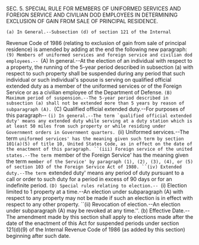 SEC. 5. SPECIAL RULE FOR MEMBERS OF UNIFORMED SERVICES AND FOREIGN SERVICE AND CIVILIAN DOD EMPLOYEES IN DETERMINING EXCLUSION OF GAIN FROM SALE OF PRINCIPAL RESIDENCE.

    (a) In General.--Subsection (d) of section 121 of the Internal
Revenue Code of 1986 (relating to exclusion of gain from sale of
principal residence) is amended by adding at the end the following new
paragraph:
            ``(9) Members of uniformed services and foreign service and
        civilian dod employees.--
                    ``(A) In general.--At the election of an individual
                with respect to a property, the running of the 5-year
                period described in subsection (a) with respect to such
                property shall be suspended during any period that such
                individual or such individual's spouse is serving on
                qualified official extended duty as a member of the
                uniformed services or of the Foreign Service or as a
                civilian employee of the Department of Defense.
                    ``(B) Maximum period of suspension.--The 5-year
                period described in subsection (a) shall not be
                extended more than 5 years by reason of subparagraph
                (A).
                    ``(C) Qualified official extended duty.--For
                purposes of this paragraph--
                            ``(i) In general.--The term `qualified
                        official extended duty' means any extended duty
                        while serving at a duty station which is at
                        least 50 miles from such property or while
                        residing under Government orders in Government
                        quarters.
                            ``(ii) Uniformed services.--The term
                        `uniformed services' has the meaning given such
                        term by section 101(a)(5) of title 10, United
                        States Code, as in effect on the date of the
                        enactment of this paragraph.
                            ``(iii) Foreign service of the united
                        states.--The term `member of the Foreign
                        Service' has the meaning given the term `member
                        of the Service' by paragraph (1), (2), (3),
                        (4), or (5) of section 103 of the Foreign
                        Service Act of 1980.
                            ``(iv) Extended duty.--The term `extended
                        duty' means any period of duty pursuant to a
                        call or order to such duty for a period in
                        excess of 90 days or for an indefinite period.
                    ``(D) Special rules relating to election.--
                            ``(i) Election limited to 1 property at a
                        time.--An election under subparagraph (A) with
                        respect to any property may not be made if such
                        an election is in effect with respect to any
                        other property.
                            ``(ii) Revocation of election.--An election
                        under subparagraph (A) may be revoked at any
                        time.''.
    (b) Effective Date.--The amendment made by this section shall apply
to elections made after the date of the enactment of this Act for
suspended periods under section 121(d)(9) of the Internal Revenue Code
of 1986 (as added by this section) beginning after such date.
